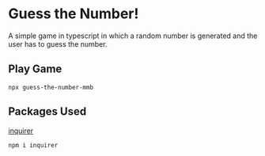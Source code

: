 # Guess the Number!

A simple game in typescript in which a random number is generated and the user has to guess the number.

## Play Game

```
npx guess-the-number-mmb
```

## Packages Used

[inquirer](https://github.com/SBoudrias/Inquirer.js)

```
npm i inquirer
```